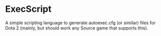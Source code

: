 # ExecScript
A simple scripting language to generate autoexec.cfg (or similar) files for Dota 2 
(mainly, but should work any Source game that supports this).
